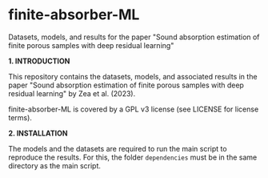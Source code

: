 # finite-absorber-ML
Datasets, models, and results for the paper "Sound absorption estimation of finite porous samples with deep residual learning"

**1. INTRODUCTION**

This repository contains the datasets, models, and associated results in the paper "Sound absorption estimation of finite porous samples with deep residual learning" by Zea et al. (2023). 

finite-absorber-ML is covered by a GPL v3 license (see LICENSE for license terms).

**2. INSTALLATION**

The models and the datasets are required to run the main script to reproduce the results. For this, the folder `dependencies` must be in the same directory as the main script. 
